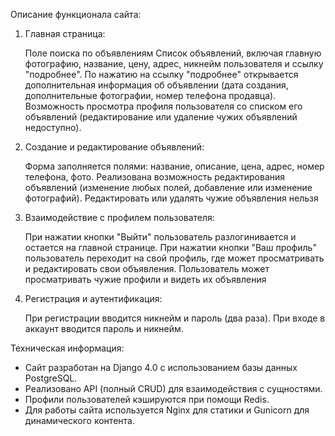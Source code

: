 Описание функционала сайта:

   1. Главная страница:

      Поле поиска по объявлениям
      Список объявлений, включая главную фотографию, название, цену, адрес, никнейм пользователя и ссылку "подробнее".
      По нажатию на ссылку "подробнее" открывается дополнительная информация об объявлении (дата создания,
      дополнительные фотографии, номер телефона продавца).
      Возможность просмотра профиля пользователя со списком его объявлений (редактирование или удаление чужих объявлений недоступно).


   2. Создание и редактирование объявлений:

      Форма заполняется полями: название, описание, цена, адрес, номер телефона, фото.
      Реализована возможность редактирования объявлений (изменение любых полей, добавление или изменение фотографий).
      Редактировать или удалять чужие объявления нельзя


   3. Взаимодействие с профилем пользователя:

      При нажатии кнопки "Выйти" пользователь разлогинивается и остается на главной странице.
      При нажатии кнопки "Ваш профиль" пользователь переходит на свой профиль, где может просматривать и редактировать свои объявления.
      Пользователь может просматривать чужие профили и видеть их объявления


   4. Регистрация и аутентификация:

      При регистрации вводится никнейм и пароль (два раза).
      При входе в аккаунт вводится пароль и никнейм.
   

Техническая информация:

- Сайт разработан на Django 4.0 с использованием базы данных PostgreSQL.
- Реализовано API (полный CRUD) для взаимодействия с сущностями.
- Профили пользователей кэшируются при помощи Redis.
- Для работы сайта используется Nginx для статики и Gunicorn для динамического контента.
